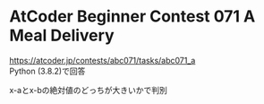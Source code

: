 # AtCoder Beginner Contest 071 A Meal Delivery  
https://atcoder.jp/contests/abc071/tasks/abc071_a  
Python (3.8.2)で回答  

x-aとx-bの絶対値のどっちが大きいかで判別
